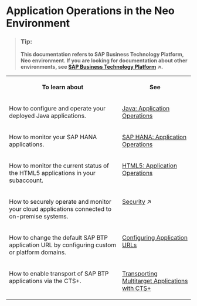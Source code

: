 <!-- loio0c6513e0468d4796a7cb2badbf9c332c -->

# Application Operations in the Neo Environment

> ### Tip:  
> **This documentation refers to SAP Business Technology Platform, Neo environment. If you are looking for documentation about other environments, see [SAP Business Technology Platform](https://help.sap.com/viewer/65de2977205c403bbc107264b8eccf4b/Cloud/en-US/6a2c1ab5a31b4ed9a2ce17a5329e1dd8.html "SAP Business Technology Platform (SAP BTP) is an integrated offering comprised of four technology portfolios: database and data management, application development and integration, analytics, and intelligent technologies. The platform offers users the ability to turn data into business value, compose end-to-end business processes, and build and extend SAP applications quickly.") :arrow_upper_right:.**


<table>
<tr>
<th valign="top">

To learn about



</th>
<th valign="top">

See



</th>
</tr>
<tr>
<td valign="top">

How to configure and operate your deployed Java applications.



</td>
<td valign="top">

[Java: Application Operations](java-application-operations-76f6dcf.md)



</td>
</tr>
<tr>
<td valign="top">

How to monitor your SAP HANA applications.



</td>
<td valign="top">

[SAP HANA: Application Operations](sap-hana-application-operations-6902b48.md)



</td>
</tr>
<tr>
<td valign="top">

How to monitor the current status of the HTML5 applications in your subaccount.



</td>
<td valign="top">

[HTML5: Application Operations](html5-application-operations-ef21fb1.md)



</td>
</tr>
<tr>
<td valign="top">

How to securely operate and monitor your cloud applications connected to on-premise systems.



</td>
<td valign="top">

[Security](https://help.sap.com/viewer/65de2977205c403bbc107264b8eccf4b/Cloud/en-US/e129aa20c78c4a9fb379b9803b02e5f6.html "Use the security features and functions of SAP BTP to support the security policies of your organization.") :arrow_upper_right:



</td>
</tr>
<tr>
<td valign="top">

How to change the default SAP BTP application URL by configuring custom or platform domains.



</td>
<td valign="top">

 [Configuring Application URLs](configuring-application-urls-7ceeaa5.md) 



</td>
</tr>
<tr>
<td valign="top">

How to enable transport of SAP BTP applications via the CTS+.



</td>
<td valign="top">

 [Transporting Multitarget Applications with CTS+](../30-development-neo/transporting-multitarget-applications-with-cts-f598f69.md) 



</td>
</tr>
</table>

